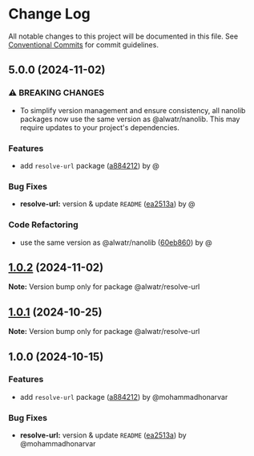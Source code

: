 # Change Log

All notable changes to this project will be documented in this file.
See [Conventional Commits](https://conventionalcommits.org) for commit guidelines.

## 5.0.0 (2024-11-02)

### ⚠ BREAKING CHANGES

* To simplify version management and ensure consistency, all nanolib packages now use the same version as @alwatr/nanolib. This may require updates to your project's dependencies.

### Features

* add `resolve-url` package ([a884212](https://github.com/Alwatr/nanolib/commit/a88421233d5cd84dd2fea34c370026b9a81cd887)) by @

### Bug Fixes

* **resolve-url:** version & update `README` ([ea2513a](https://github.com/Alwatr/nanolib/commit/ea2513a374a7841cc8d7f9a4cafcba6efced0299)) by @

### Code Refactoring

* use the same version as @alwatr/nanolib ([60eb860](https://github.com/Alwatr/nanolib/commit/60eb860a0e33dfffe2d1d95e63ce54c60876be06)) by @

## [1.0.2](https://github.com/Alwatr/nanolib/compare/@alwatr/resolve-url@1.0.1...@alwatr/resolve-url@1.0.2) (2024-11-02)

**Note:** Version bump only for package @alwatr/resolve-url

## [1.0.1](https://github.com/Alwatr/nanolib/compare/@alwatr/resolve-url@1.0.0...@alwatr/resolve-url@1.0.1) (2024-10-25)

**Note:** Version bump only for package @alwatr/resolve-url

## 1.0.0 (2024-10-15)

### Features

- add `resolve-url` package ([a884212](https://github.com/Alwatr/nanolib/commit/a88421233d5cd84dd2fea34c370026b9a81cd887)) by @mohammadhonarvar

### Bug Fixes

- **resolve-url:** version & update `README` ([ea2513a](https://github.com/Alwatr/nanolib/commit/ea2513a374a7841cc8d7f9a4cafcba6efced0299)) by @mohammadhonarvar
